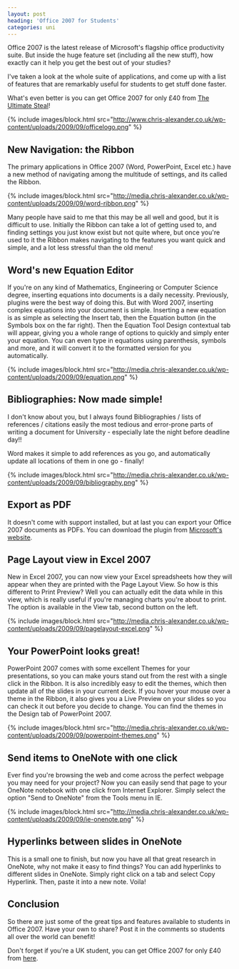 ```yaml
---
layout: post
heading: 'Office 2007 for Students'
categories: uni
---
```


Office 2007 is the latest release of Microsoft's flagship office productivity suite. But inside the huge feature set (including all the new stuff), how exactly can it help you get the best out of your studies?

I've taken a look at the whole suite of applications, and come up with a list of features that are remarkably useful for students to get stuff done faster.

What's even better is you can get Office 2007 for only £40 from [The Ultimate Steal](http://www.ultimatesteal.co.uk/student71)!

{% include images/block.html src="http://www.chris-alexander.co.uk/wp-content/uploads/2009/09/officelogo.png" %}

## New Navigation: the Ribbon

The primary applications in Office 2007 (Word, PowerPoint, Excel etc.) have a new method of navigating among the multitude of settings, and its called the Ribbon.

{% include images/block.html src="http://media.chris-alexander.co.uk/wp-content/uploads/2009/09/word-ribbon.png" %}

Many people have said to me that this may be all well and good, but it is difficult to use. Initially the Ribbon can take a lot of getting used to, and finding settings you just know exist but not quite where, but once you're used to it the Ribbon makes navigating to the features you want quick and simple, and a lot less stressful than the old menu!

## Word's new Equation Editor

If you're on any kind of Mathematics, Engineering or Computer Science degree, inserting equations into documents is a daily necessity. Previously, plugins were the best way of doing this. But with Word 2007, inserting complex equations into your document is simple. Inserting a new equation is as simple as selecting the Insert tab, then the Equation button (in the Symbols box on the far right). Then the Equation Tool Design contextual tab will appear, giving you a whole range of options to quickly and simply enter your equation. You can even type in equations using parenthesis, symbols and more, and it will convert it to the formatted version for you automatically.

{% include images/block.html src="http://media.chris-alexander.co.uk/wp-content/uploads/2009/09/equation.png" %}

## Bibliographies: Now made simple!

I don't know about you, but I always found Bibliographies / lists of references / citations easily the most tedious and error-prone parts of writing a document for University - especially late the night before deadline day!!

Word makes it simple to add references as you go, and automatically update all locations of them in one go - finally!

{% include images/block.html src="http://media.chris-alexander.co.uk/wp-content/uploads/2009/09/bibliography.png" %}

## Export as PDF

It doesn't come with support installed, but at last you can export your Office 2007 documents as PDFs. You can download the plugin from [Microsoft's website](http://www.microsoft.com/downloads/details.aspx?FamilyId=4D951911-3E7E-4AE6-B059-A2E79ED87041&amp;displaylang=en).

## Page Layout view in Excel 2007

New in Excel 2007, you can now view your Excel spreadsheets how they will appear when they are printed with the Page Layout View. So how is this different to Print Preview? Well you can actually edit the data while in this view, which is really useful if you're managing charts you're about to print. The option is available in the View tab, second button on the left.

{% include images/block.html src="http://media.chris-alexander.co.uk/wp-content/uploads/2009/09/pagelayout-excel.png" %}

## Your PowerPoint looks great!

PowerPoint 2007 comes with some excellent Themes for your presentations, so you can make yours stand out from the rest with a single click in the Ribbon. It is also incredibly easy to edit the themes, which then update all of the slides in your current deck. If you hover your mouse over a theme in the Ribbon, it also gives you a Live Preview on your slides so you can check it out before you decide to change. You can find the themes in the Design tab of PowerPoint 2007.

{% include images/block.html src="http://media.chris-alexander.co.uk/wp-content/uploads/2009/09/powerpoint-themes.png" %}

## Send items to OneNote with one click

Ever find you're browsing the web and come across the perfect webpage you may need for your project? Now you can easily send that page to your OneNote notebook with one click from Internet Explorer. Simply select the option "Send to OneNote" from the Tools menu in IE.

{% include images/block.html src="http://media.chris-alexander.co.uk/wp-content/uploads/2009/09/ie-onenote.png" %}

## Hyperlinks between slides in OneNote

This is a small one to finish, but now you have all that great research in OneNote, why not make it easy to find things? You can add hyperlinks to different slides in OneNote. Simply right click on a tab and select Copy Hyperlink. Then, paste it into a new note. Voila!

## Conclusion

So there are just some of the great tips and features available to students in Office 2007. Have your own to share? Post it in the comments so students all over the world can benefit!

Don't forget if you're a UK student, you can get Office 2007 for only £40 from [here](http://www.ultimatesteal.co.uk/student71).
